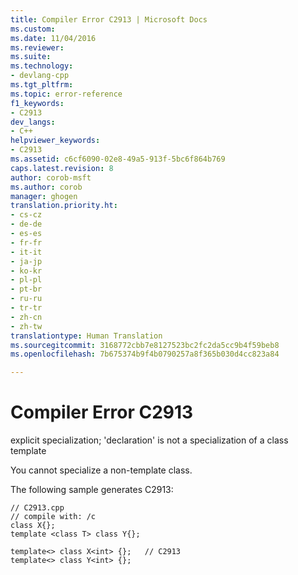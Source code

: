 ```yaml
---
title: Compiler Error C2913 | Microsoft Docs
ms.custom: 
ms.date: 11/04/2016
ms.reviewer: 
ms.suite: 
ms.technology:
- devlang-cpp
ms.tgt_pltfrm: 
ms.topic: error-reference
f1_keywords:
- C2913
dev_langs:
- C++
helpviewer_keywords:
- C2913
ms.assetid: c6cf6090-02e8-49a5-913f-5bc6f864b769
caps.latest.revision: 8
author: corob-msft
ms.author: corob
manager: ghogen
translation.priority.ht:
- cs-cz
- de-de
- es-es
- fr-fr
- it-it
- ja-jp
- ko-kr
- pl-pl
- pt-br
- ru-ru
- tr-tr
- zh-cn
- zh-tw
translationtype: Human Translation
ms.sourcegitcommit: 3168772cbb7e8127523bc2fc2da5cc9b4f59beb8
ms.openlocfilehash: 7b675374b9f4b0790257a8f365b030d4cc823a84

---
```

# Compiler Error C2913
explicit specialization; 'declaration' is not a specialization of a class template  
  
 You cannot specialize a non-template class.  
  
 The following sample generates C2913:  
  
```  
// C2913.cpp  
// compile with: /c  
class X{};  
template <class T> class Y{};  
  
template<> class X<int> {};   // C2913  
template<> class Y<int> {};  
```


<!--HONumber=Jan17_HO1-->


